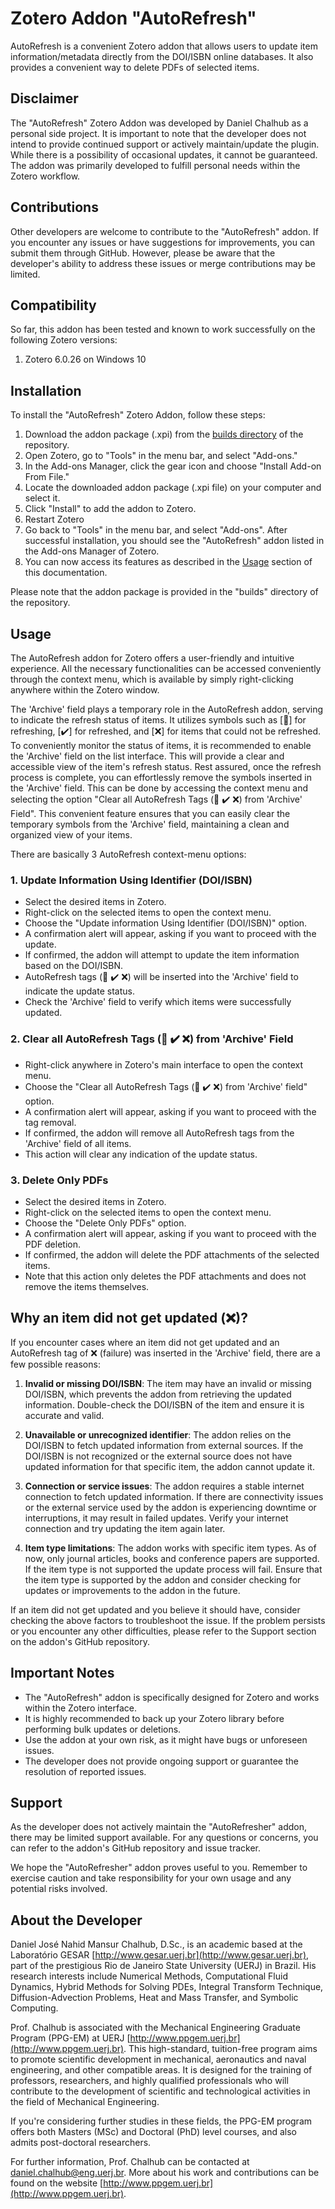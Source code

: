 # Zotero Addon "AutoRefresh"
AutoRefresh is a convenient Zotero addon that allows users to update item information/metadata directly from the DOI/ISBN online databases. It also provides a convenient way to delete PDFs of selected items.


## Disclaimer
The "AutoRefresh" Zotero Addon was developed by Daniel Chalhub as a personal side project. It is important to note that the developer does not intend to provide continued support or actively maintain/update the plugin. While there is a possibility of occasional updates, it cannot be guaranteed. The addon was primarily developed to fulfill personal needs within the Zotero workflow.

## Contributions
Other developers are welcome to contribute to the "AutoRefresh" addon. If you encounter any issues or have suggestions for improvements, you can submit them through GitHub. However, please be aware that the developer's ability to address these issues or merge contributions may be limited.

## Compatibility

So far, this addon has been tested and known to work successfully on the following Zotero versions:

1. Zotero 6.0.26 on Windows 10

## Installation

To install the "AutoRefresh" Zotero Addon, follow these steps:

1. Download the addon package (.xpi) from the [builds directory](/builds) of the repository.
2. Open Zotero, go to "Tools" in the menu bar, and select "Add-ons."
3. In the Add-ons Manager, click the gear icon and choose "Install Add-on From File."
4. Locate the downloaded addon package (.xpi file) on your computer and select it.
5. Click "Install" to add the addon to Zotero.
6. Restart Zotero
7. Go back to "Tools" in the menu bar, and select "Add-ons". After successful installation, you should see the "AutoRefresh" addon listed in the Add-ons Manager of Zotero. 
8. You can now access its features as described in the [Usage](#usage) section of this documentation.

Please note that the addon package is provided in the "builds" directory of the repository.

## Usage

The AutoRefresh addon for Zotero offers a user-friendly and intuitive experience. All the necessary functionalities can be accessed conveniently through the context menu, which is available by simply right-clicking anywhere within the Zotero window. 

The 'Archive' field plays a temporary role in the AutoRefresh addon, serving to indicate the refresh status of items. It utilizes symbols such as [🔄] for refreshing, [✔️] for refreshed, and [❌] for items that could not be refreshed. To conveniently monitor the status of items, it is recommended to enable the 'Archive' field on the list interface. This will provide a clear and accessible view of the item's refresh status. Rest assured, once the refresh process is complete, you can effortlessly remove the symbols inserted in the 'Archive' field. This can be done by accessing the context menu and selecting the option "Clear all AutoRefresh Tags (🔄 ✔️ ❌) from 'Archive' Field". This convenient feature ensures that you can easily clear the temporary symbols from the 'Archive' field, maintaining a clean and organized view of your items.

There are basically 3 AutoRefresh context-menu options:


### 1. Update Information Using Identifier (DOI/ISBN)

- Select the desired items in Zotero.
- Right-click on the selected items to open the context menu.
- Choose the "Update information Using Identifier (DOI/ISBN)" option.
- A confirmation alert will appear, asking if you want to proceed with the update.
- If confirmed, the addon will attempt to update the item information based on the DOI/ISBN.
- AutoRefresh tags (🔄 ✔️ ❌) will be inserted into the 'Archive' field to indicate the update status.
- Check the 'Archive' field to verify which items were successfully updated.

### 2. Clear all AutoRefresh Tags (🔄 ✔️ ❌) from 'Archive' Field

- Right-click anywhere in Zotero's main interface to open the context menu.
- Choose the "Clear all AutoRefresh Tags (🔄 ✔️ ❌) from 'Archive' field" option.
- A confirmation alert will appear, asking if you want to proceed with the tag removal.
- If confirmed, the addon will remove all AutoRefresh tags from the 'Archive' field of all items.
- This action will clear any indication of the update status.

### 3. Delete Only PDFs

- Select the desired items in Zotero.
- Right-click on the selected items to open the context menu.
- Choose the "Delete Only PDFs" option.
- A confirmation alert will appear, asking if you want to proceed with the PDF deletion.
- If confirmed, the addon will delete the PDF attachments of the selected items.
- Note that this action only deletes the PDF attachments and does not remove the items themselves.

## Why an item did not get updated (❌)?

If you encounter cases where an item did not get updated and an AutoRefresh tag of ❌ (failure) was inserted in the 'Archive' field, there are a few possible reasons:

1. **Invalid or missing DOI/ISBN**: The item may have an invalid or missing DOI/ISBN, which prevents the addon from retrieving the updated information. Double-check the DOI/ISBN of the item and ensure it is accurate and valid.

2. **Unavailable or unrecognized identifier**: The addon relies on the DOI/ISBN to fetch updated information from external sources. If the DOI/ISBN is not recognized or the external source does not have updated information for that specific item, the addon cannot update it. 

3. **Connection or service issues**: The addon requires a stable internet connection to fetch updated information. If there are connectivity issues or the external service used by the addon is experiencing downtime or interruptions, it may result in failed updates. Verify your internet connection and try updating the item again later.

4. **Item type limitations**: The addon works with specific item types. As of now, only journal articles, books and conference papers are supported. If the item type is not supported the update process will fail. Ensure that the item type is supported by the addon and consider checking for updates or improvements to the addon in the future.

If an item did not get updated and you believe it should have, consider checking the above factors to troubleshoot the issue. If the problem persists or you encounter any other difficulties, please refer to the Support section on the addon's GitHub repository.


## Important Notes

- The "AutoRefresh" addon is specifically designed for Zotero and works within the Zotero interface.
- It is highly recommended to back up your Zotero library before performing bulk updates or deletions.
- Use the addon at your own risk, as it might have bugs or unforeseen issues.
- The developer does not provide ongoing support or guarantee the resolution of reported issues.

## Support

As the developer does not actively maintain the "AutoRefresher" addon, there may be limited support available. For any questions or concerns, you can refer to the addon's GitHub repository and issue tracker.

We hope the "AutoRefresher" addon proves useful to you. Remember to exercise caution and take responsibility for your own usage and any potential risks involved.


## About the Developer

Daniel José Nahid Mansur Chalhub, D.Sc., is an academic based at the Laboratório GESAR [http://www.gesar.uerj.br](http://www.gesar.uerj.br), part of the prestigious Rio de Janeiro State University (UERJ) in Brazil. His research interests include Numerical Methods, Computational Fluid Dynamics, Hybrid Methods for Solving PDEs, Integral Transform Technique, Diffusion-Advection Problems, Heat and Mass Transfer, and Symbolic Computing.

Prof. Chalhub is associated with the Mechanical Engineering Graduate Program (PPG-EM) at UERJ [http://www.ppgem.uerj.br](http://www.ppgem.uerj.br). This high-standard, tuition-free program aims to promote scientific development in mechanical, aeronautics and naval engineering, and other compatible areas. It is designed for the training of professors, researchers, and highly qualified professionals who will contribute to the development of scientific and technological activities in the field of Mechanical Engineering.

If you're considering further studies in these fields, the PPG-EM program offers both Masters (MSc) and Doctoral (PhD) level courses, and also admits post-doctoral researchers.

For further information, Prof. Chalhub can be contacted at [daniel.chalhub@eng.uerj.br](mailto:daniel.chalhub@eng.uerj.br). More about his work and contributions can be found on the website [http://www.ppgem.uerj.br](http://www.ppgem.uerj.br).

